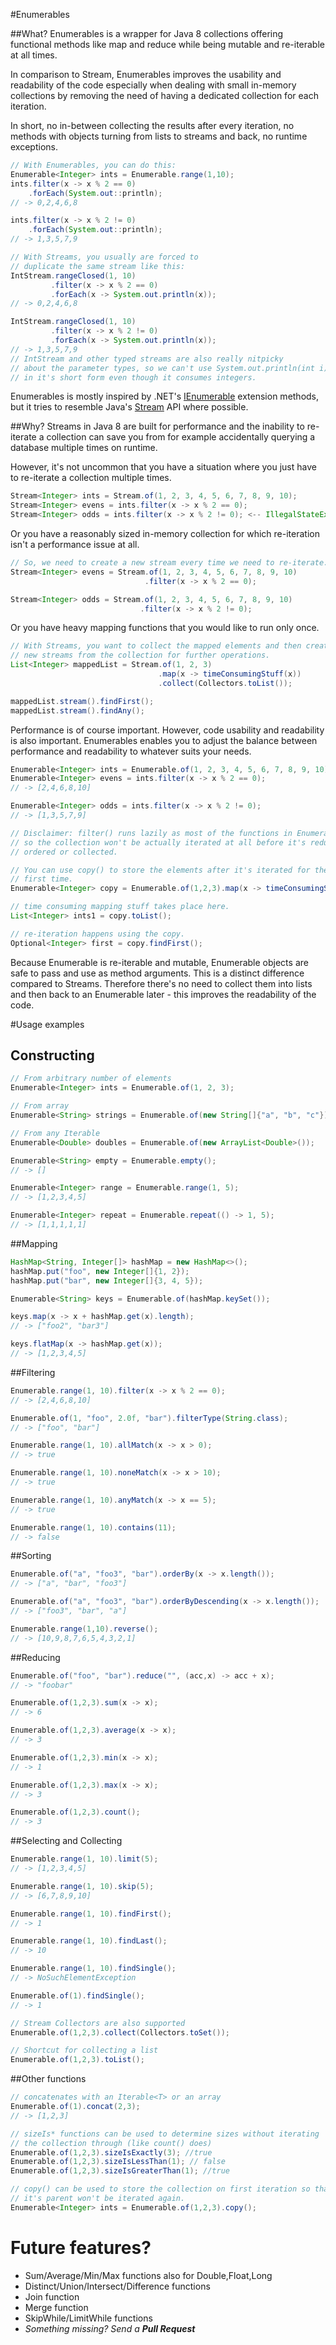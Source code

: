 #Enumerables


##What?
Enumerables is a wrapper for Java 8 collections offering functional methods like map and reduce while being mutable and re-iterable at all times.

In comparison to Stream, Enumerables improves the usability and readability of the code especially when dealing with small in-memory collections by removing the need of having a dedicated collection for each iteration. 

In short, no in-between collecting the results after every iteration, no methods with objects turning from lists to streams and back, no runtime exceptions.

```java
// With Enumerables, you can do this:
Enumerable<Integer> ints = Enumerable.range(1,10);
ints.filter(x -> x % 2 == 0)
    .forEach(System.out::println);
// -> 0,2,4,6,8

ints.filter(x -> x % 2 != 0)
    .forEach(System.out::println);
// -> 1,3,5,7,9

// With Streams, you usually are forced to
// duplicate the same stream like this:
IntStream.rangeClosed(1, 10)
         .filter(x -> x % 2 == 0)
         .forEach(x -> System.out.println(x));
// -> 0,2,4,6,8

IntStream.rangeClosed(1, 10)
         .filter(x -> x % 2 != 0)
         .forEach(x -> System.out.println(x));
// -> 1,3,5,7,9
// IntStream and other typed streams are also really nitpicky
// about the parameter types, so we can't use System.out.println(int i)
// in it's short form even though it consumes integers.
```
Enumerables is mostly inspired by .NET's [IEnumerable](http://msdn.microsoft.com/en-us/library/ckzcawb8.aspx) extension methods, but it tries to resemble Java's [Stream](http://docs.oracle.com/javase/8/docs/api/java/util/stream/package-summary.html) API where possible.

##Why?
Streams in Java 8 are built for performance and the inability to re-iterate a collection can save you from for example accidentally querying a database multiple times on runtime.

However, it's not uncommon that you have a situation where you just have to re-iterate a collection multiple times.
```java
Stream<Integer> ints = Stream.of(1, 2, 3, 4, 5, 6, 7, 8, 9, 10);
Stream<Integer> evens = ints.filter(x -> x % 2 == 0);
Stream<Integer> odds = ints.filter(x -> x % 2 != 0); <-- IllegalStateException

```
Or you have a reasonably sized in-memory collection for which re-iteration
isn't a performance issue at all.
```java
// So, we need to create a new stream every time we need to re-iterate.
Stream<Integer> evens = Stream.of(1, 2, 3, 4, 5, 6, 7, 8, 9, 10)
                              .filter(x -> x % 2 == 0);

Stream<Integer> odds = Stream.of(1, 2, 3, 4, 5, 6, 7, 8, 9, 10)
                             .filter(x -> x % 2 != 0);
```
Or you have heavy mapping functions that you would like to run only once.
```java
// With Streams, you want to collect the mapped elements and then create
// new streams from the collection for further operations.
List<Integer> mappedList = Stream.of(1, 2, 3)
                                 .map(x -> timeConsumingStuff(x))
                                 .collect(Collectors.toList());

mappedList.stream().findFirst();
mappedList.stream().findAny();
```
Performance is of course important. However, code usability and readability is also important. Enumerables enables you to adjust the balance between performance and readability to whatever suits your needs.
```java
Enumerable<Integer> ints = Enumerable.of(1, 2, 3, 4, 5, 6, 7, 8, 9, 10);
Enumerable<Integer> evens = ints.filter(x -> x % 2 == 0);
// -> [2,4,6,8,10]

Enumerable<Integer> odds = ints.filter(x -> x % 2 != 0);
// -> [1,3,5,7,9]

// Disclaimer: filter() runs lazily as most of the functions in Enumerables,
// so the collection won't be actually iterated at all before it's reduced,
// ordered or collected.

// You can use copy() to store the elements after it's iterated for the
// first time.
Enumerable<Integer> copy = Enumerable.of(1,2,3).map(x -> timeConsumingStuff(x)).copy();

// time consuming mapping stuff takes place here.
List<Integer> ints1 = copy.toList();

// re-iteration happens using the copy.
Optional<Integer> first = copy.findFirst();
```
Because Enumerable is re-iterable and mutable, Enumerable objects are safe to pass and use as method arguments. This is a distinct difference compared to Streams. Therefore there's no need to collect them into lists and then back to an Enumerable later - this improves the readability of the code.

#Usage examples

## Constructing
```java
// From arbitrary number of elements
Enumerable<Integer> ints = Enumerable.of(1, 2, 3);

// From array
Enumerable<String> strings = Enumerable.of(new String[]{"a", "b", "c"});

// From any Iterable
Enumerable<Double> doubles = Enumerable.of(new ArrayList<Double>());

Enumerable<String> empty = Enumerable.empty();
// -> []

Enumerable<Integer> range = Enumerable.range(1, 5);
// -> [1,2,3,4,5]

Enumerable<Integer> repeat = Enumerable.repeat(() -> 1, 5);
// -> [1,1,1,1,1]

```
##Mapping
```java
HashMap<String, Integer[]> hashMap = new HashMap<>();
hashMap.put("foo", new Integer[]{1, 2});
hashMap.put("bar", new Integer[]{3, 4, 5});

Enumerable<String> keys = Enumerable.of(hashMap.keySet());

keys.map(x -> x + hashMap.get(x).length);
// -> ["foo2", "bar3"]

keys.flatMap(x -> hashMap.get(x));
// -> [1,2,3,4,5]

```
##Filtering
```java
Enumerable.range(1, 10).filter(x -> x % 2 == 0);
// -> [2,4,6,8,10]

Enumerable.of(1, "foo", 2.0f, "bar").filterType(String.class);
// -> ["foo", "bar"]

Enumerable.range(1, 10).allMatch(x -> x > 0);
// -> true

Enumerable.range(1, 10).noneMatch(x -> x > 10);
// -> true

Enumerable.range(1, 10).anyMatch(x -> x == 5);
// -> true

Enumerable.range(1, 10).contains(11);
// -> false
```
##Sorting
```java
Enumerable.of("a", "foo3", "bar").orderBy(x -> x.length());
// -> ["a", "bar", "foo3"]

Enumerable.of("a", "foo3", "bar").orderByDescending(x -> x.length());
// -> ["foo3", "bar", "a"]

Enumerable.range(1,10).reverse();
// -> [10,9,8,7,6,5,4,3,2,1]
```
##Reducing
```java
Enumerable.of("foo", "bar").reduce("", (acc,x) -> acc + x);
// -> "foobar"

Enumerable.of(1,2,3).sum(x -> x);
// -> 6

Enumerable.of(1,2,3).average(x -> x);
// -> 3

Enumerable.of(1,2,3).min(x -> x);
// -> 1

Enumerable.of(1,2,3).max(x -> x);
// -> 3

Enumerable.of(1,2,3).count();
// -> 3
```
##Selecting and Collecting
```java
Enumerable.range(1, 10).limit(5);
// -> [1,2,3,4,5]

Enumerable.range(1, 10).skip(5);
// -> [6,7,8,9,10]

Enumerable.range(1, 10).findFirst();
// -> 1

Enumerable.range(1, 10).findLast();
// -> 10

Enumerable.range(1, 10).findSingle();
// -> NoSuchElementException

Enumerable.of(1).findSingle();
// -> 1

// Stream Collectors are also supported
Enumerable.of(1,2,3).collect(Collectors.toSet());

// Shortcut for collecting a list
Enumerable.of(1,2,3).toList();
```
##Other functions
```java
// concatenates with an Iterable<T> or an array
Enumerable.of(1).concat(2,3);
// -> [1,2,3]

// sizeIs* functions can be used to determine sizes without iterating
// the collection through (like count() does)
Enumerable.of(1,2,3).sizeIsExactly(3); //true
Enumerable.of(1,2,3).sizeIsLessThan(1); // false
Enumerable.of(1,2,3).sizeIsGreaterThan(1); //true

// copy() can be used to store the collection on first iteration so that
// it's parent won't be iterated again.
Enumerable<Integer> ints = Enumerable.of(1,2,3).copy();
```
# Future features?
- Sum/Average/Min/Max functions also for Double,Float,Long
- Distinct/Union/Intersect/Difference functions
- Join function
- Merge function
- SkipWhile/LimitWhile functions
- _Something missing? Send a **Pull Request**_
